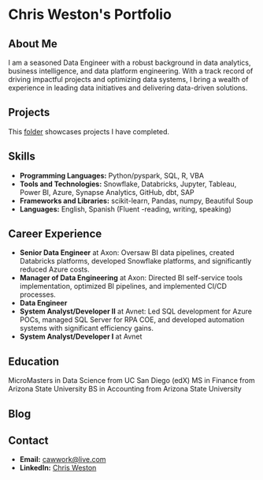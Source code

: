 # Chris Weston's Portfolio

## About Me
I am a seasoned Data Engineer with a robust background in data analytics, business intelligence, and data platform engineering. With a track record of driving impactful projects and optimizing data systems, I bring a wealth of experience in leading data initiatives and delivering data-driven solutions.

## Projects
This [folder](projects) showcases projects I have completed.

## Skills
- **Programming Languages:** Python/pyspark, SQL, R, VBA
- **Tools and Technologies:** Snowflake, Databricks, Jupyter, Tableau, Power BI, Azure, Synapse Analytics, GitHub, dbt, SAP
- **Frameworks and Libraries:** scikit-learn, Pandas, numpy, Beautiful Soup
- **Languages:** English, Spanish (Fluent -reading, writing, speaking)

## Career Experience
- **Senior Data Engineer** at Axon: Oversaw BI data pipelines, created Databricks platforms, developed Snowflake platforms, and significantly reduced Azure costs.
- **Manager of Data Engineering** at Axon: Directed BI self-service tools implementation, optimized BI pipelines, and implemented CI/CD processes.
- **Data Engineer**
- **System Analyst/Developer II** at Avnet: Led SQL development for Azure POCs, managed SQL Server for RPA COE, and developed automation systems with significant efficiency gains.
-  **System Analyst/Developer I** at Avnet

## Education
MicroMasters in Data Science from UC San Diego (edX)
MS in Finance from Arizona State University
BS in Accounting from Arizona State University

## Blog
<!-- - [Building Efficient Data Pipelines](https://medium.com/username/efficient-data-pipelines)
- [Introduction to Machine Learning](https://medium.com/username/intro-to-ml)
- -->

## Contact
- **Email:** cawwork@live.com
- **LinkedIn:** [Chris Weston](https://www.linkedin.com/in/chrisweston19)
